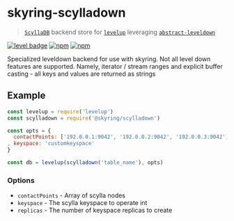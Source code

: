 # skyring-scylladown

> [`ScyllaDB`] backend store for [`levelup`] leveraging [`abstract-leveldown`]

[![level badge][level-badge]](https://github.com/level/awesome)
[![npm](https://img.shields.io/npm/v/@skyring-scylladown.svg?style=flat-square)](https://github.com/esatterwhite/skyring-scylladown)
[![npm](https://img.shields.io/npm/l/@skyring/scylladown.svg?style=flat-square)](https://github.com/esatterwhite/skyring-scylladown/blob/master/LICENSE)

Specialized leveldown backend for use with skyring. Not all level down features are supported.
Namely, iterator / stream ranges and explicit buffer casting - all keys and values are returned as strings

## Example

```javascript
const levelup = require('levelup')
const scylladown = require('@skyring/scylladown')

const opts = {
  contactPoints: ['192.0.0.1:9042', '192.0.0.2:9042', '192.0.0.3:9042']
, keyspace: 'customkeyspace'
}

const db = levelup(scylladown('table_name'), opts)
```

### Options

* `contactPoints` - Array of scylla nodes
* `keyspace` - The scylla keyspace to operate int
* `replicas` - The number of keyspace replicas to create

[`ScyllaDB`]: https://github.com/Level/abstract-leveldown
[`abstract-leveldown`]: https://github.com/Level/levelup
[level-badge]: http://leveldb.org/img/badge.svg
[`levelup`]: https://github.com/Level/levelup

